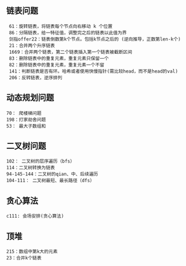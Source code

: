 ## 链表问题
````
 61：旋转链表，将链表每个节点向右移动 k 个位置
 86：分隔链表，给一特征值，调整完之后的链表以此值为界
 剑指offer22：链表倒数第k个节点。包括k节点之后的 (逆向推导，正数第len-k个)
 21：合并两个升序链表
 1669：合并两个链表，第二个链表插入第一个链表被截断区间
 83：删除链表中的重复元素，重复元素只保留一个
 82：删除链表中的重复元素，重复元素一个不留
 141：判断链表是否有环。哈希或者使用快慢指针(需比较head，而不是head的val)
 206：反转链表，逆序排列
````
## 动态规划问题
````
70： 爬楼梯问题
198：打家劫舍问题
53： 最大子数组和
````
## 二叉树问题
````
102： 二叉树的层序遍历（bfs）
114：二叉树转换为链表
94-145-144：二叉树的qian、中、后续遍历
104-111： 二叉树最短、最长路径（dfs）
````
## 贪心算法
````
c111: 会场安排(贪心算法)
````
## 顶堆
````
215：数组中第k大的元素
23：合并k个链表
````